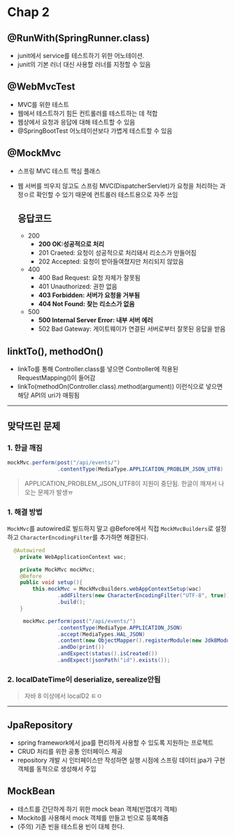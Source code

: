 # Chap 2

## @RunWith(SpringRunner.class)
- junit에서 service를 테스트하기 위한 어노테이션.
- junit의 기본 러너 대신 사용할 러너를 지정할 수 있음

## @WebMvcTest
- MVC를 위한 테스트
- 웹에서 테스트하기 힘든 컨트롤러를 테스트하는 데 적합
- 웹상에서 요청과 응답에 대해 테스트할 수 있음
- @SpringBootTest 어노테이션보다 가볍게 테스트할 수 있음

## @MockMvc
- 스프링 MVC 테스트 핵심 플래스
- 웹 서버를 띄우지 않고도 스프링 MVC(DispatcherServlet)가 요청을 처리하는 과정ㅇ르 확인할 수 있기 때문에 컨트롤러 테스트용으로 자주 쓰임
  

  ## 응답코드
  + 200
    + **200 OK:성공적으로 처리**
    + 201 Craeted: 요청이 성공적으로 처리돼서 리소스가 만들어짐
    + 202 Accepted: 요청이 받아들여졌지만 처리되지 않았음
  + 400
    + 400 Bad Request: 요청 자체가 잘못됨
    + 401 Unauthorized: 권한 없음
    + **403 Forbidden: 서버가 요청을 거부됨**
    + **404 Not Found: 찾는 리소스가 없음**
  + 500
    + **500 Internal Server Error: 내부 서버 에러**
    + 502 Bad Gateway: 게이트웨이가 연결된 서버로부터 잘못된 응답을 받음

## linktTo(), methodOn()
- linkTo를 통해 Controller.class를 넣으면 Controller에 적용된 RequestMapping()이 들어감
- linkTo(methodOn(Controller.class).method(argument)) 이런식으로 넣으면 해당 API의 uri가 매핑됨
  
---
## 맞닥뜨린 문제
### 1. 한글 깨짐 
```java
mockMvc.perform(post("/api/events/")
                .contentType(MediaType.APPLICATION_PROBLEM_JSON_UTF8)
```
>  APPLICATION_PROBLEM_JSON_UTF8이 지원이 중단됨. 한글이 깨져서 나오는 문제가 발생ㅠ

### 1. 해결 방법
`MockMvc`를 autowired로 빌드하지 말고 @Before에서 직접 `MockMvcBuilders`로 설정하고 `CharacterEncodingFilter`를 추가하면 해결된다.
```java
  @Autowired
    private WebApplicationContext wac;

    private MockMvc mockMvc;
    @Before
    public void setup(){
        this.mockMvc = MockMvcBuilders.webAppContextSetup(wac)
                .addFilters(new CharacterEncodingFilter("UTF-8", true))
                .build();
    }

     mockMvc.perform(post("/api/events/")
                .contentType(MediaType.APPLICATION_JSON)
                .accept(MediaTypes.HAL_JSON)
                .content(new ObjectMapper().registerModule(new Jdk8Module()).writeValueAsString(event)))
                .andDo(print())
                .andExpect(status().isCreated())
                .andExpect(jsonPath("id").exists());
```

### 2. localDateTime이 deserialize, serealize안됨
> 자바 8 이상에서 localD2 ㅌㅇ 

---
## JpaRepository
+ spring framework에서 jpa를 편리하게 사용할 수 있도록 지원하는 프로젝트
+ CRUD 처리를 위한 공통 인터페이스 제공
+ repository 개발 시 인터페이스만 작성하면 실행 시점에 스프링 데이터 jpa가 구현 객체를 동적으로 생성해서 주입
  
## MockBean
+ 테스트를 간단하게 하기 위한 mock bean 객체(빈껍데기 객체)
+ Mockito를 사용해서 mock 객체를 만들고 빈으로 등록해줌
+ (주의) 기존 빈을 테스트용 빈이 대체 한다.